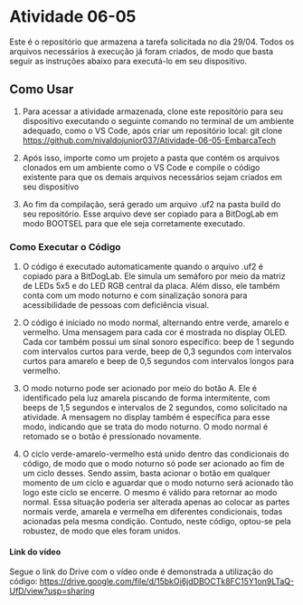 # Atividade 06-05
Este é o repositório que armazena a tarefa solicitada no dia 29/04. Todos os arquivos necessários à execução já foram criados, de modo que basta seguir as instruções abaixo para executá-lo em seu dispositivo.

## Como Usar
1. Para acessar a atividade armazenada, clone este repositório para seu dispositivo executando o seguinte comando no terminal de um ambiente adequado, como o VS Code, após criar um repositório local: git clone https://github.com/nivaldojunior037/Atividade-06-05-EmbarcaTech

2. Após isso, importe como um projeto a pasta que contém os arquivos clonados em um ambiente como o VS Code e compile o código existente para que os demais arquivos necessários sejam criados em seu dispositivo

3. Ao fim da compilação, será gerado um arquivo .uf2 na pasta build do seu repositório. Esse arquivo deve ser copiado para a BitDogLab em modo BOOTSEL para que ele seja corretamente executado.

### Como Executar o Código
1. O código é executado automaticamente quando o arquivo .uf2 é copiado para a BitDogLab. Ele simula um semáforo por meio da matriz de LEDs 5x5 e do LED RGB central da placa. Além disso, ele também conta com um modo noturno e com sinalização sonora para acessibilidade de pessoas com deficiência visual. 

2. O código é iniciado no modo normal, alternando entre verde, amarelo e vermelho. Uma mensagem para cada cor é mostrada no display OLED. Cada cor também possui um sinal sonoro específico: beep de 1 segundo com intervalos curtos para verde, beep de 0,3 segundos com intervalos curtos para amarelo e beep de 0,5 segundos com intervalos longos para vermelho.

3. O modo noturno pode ser acionado por meio do botão A. Ele é identificado pela luz amarela piscando de forma intermitente, com beeps de 1,5 segundos e intervalos de 2 segundos, como solicitado na atividade. A mensagem no display também é específica para esse modo, indicando que se trata do modo noturno. O modo normal é retomado se o botão é pressionado novamente. 

4. O ciclo verde-amarelo-vermelho está unido dentro das condicionais do código, de modo que o modo noturno só pode ser acionado ao fim de um ciclo desses. Sendo assim, basta acionar o botão em qualquer momento de um ciclo e aguardar que o modo noturno será acionado tão logo este ciclo se encerre. O mesmo é válido para retornar ao modo normal. Essa situação poderia ser alterada apenas ao colocar as partes normais verde, amarela e vermelha em diferentes condicionais, todas acionadas pela mesma condição. Contudo, neste código, optou-se pela robustez, de modo que eles foram unidos. 

#### Link do vídeo
Segue o link do Drive com o vídeo onde é demonstrada a utilização do código: https://drive.google.com/file/d/15bkOi6jdDBOCTk8FC15Y1on9LTaQ-UfD/view?usp=sharing
